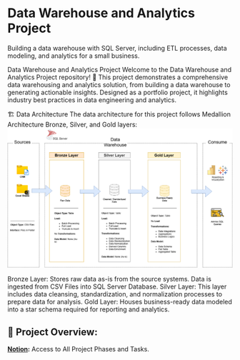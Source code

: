 # Data Warehouse and Analytics Project
Building a data warehouse with SQL Server, including ETL processes, data modeling, and analytics for a small business.

Data Warehouse and Analytics Project
Welcome to the Data Warehouse and Analytics Project repository! 🚀
This project demonstrates a comprehensive data warehousing and analytics solution, from building a data warehouse to generating actionable insights. Designed as a portfolio project, it highlights industry best practices in data engineering and analytics.

🏗️ Data Architecture
The data architecture for this project follows Medallion Architecture Bronze, Silver, and Gold layers:
![Data Architecture](docs/Architecture.drawio.png)

Bronze Layer: Stores raw data as-is from the source systems. Data is ingested from CSV Files into SQL Server Database.
Silver Layer: This layer includes data cleansing, standardization, and normalization processes to prepare data for analysis.
Gold Layer: Houses business-ready data modeled into a star schema required for reporting and analytics.

## 📖 Project Overview:
**[Notion]([https://www.notion.com/templates/sql-data-warehouse-project](https://www.notion.so/Data-Warehouse-Project-1c4d85f9cd1e80368f38d6729e8e937d)):** Access to All Project Phases and Tasks.
